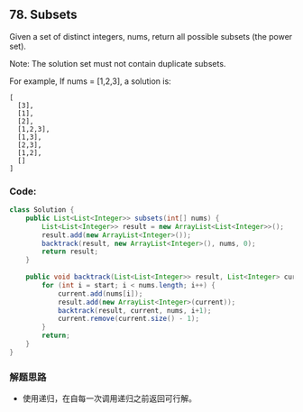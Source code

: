 ## 78. Subsets

Given a set of distinct integers, nums, return all possible subsets (the power set).

Note: The solution set must not contain duplicate subsets.

For example,
If nums = [1,2,3], a solution is:

```
[
  [3],
  [1],
  [2],
  [1,2,3],
  [1,3],
  [2,3],
  [1,2],
  []
]
```

### Code:

```java
class Solution {
    public List<List<Integer>> subsets(int[] nums) {
        List<List<Integer>> result = new ArrayList<List<Integer>>();
        result.add(new ArrayList<Integer>());
        backtrack(result, new ArrayList<Integer>(), nums, 0);
        return result;
    }
    
    public void backtrack(List<List<Integer>> result, List<Integer> current, int[] nums, int start) {
        for (int i = start; i < nums.length; i++) {
            current.add(nums[i]);
            result.add(new ArrayList<Integer>(current));
            backtrack(result, current, nums, i+1);
            current.remove(current.size() - 1);
        }
        return;
    }
}
```

### 解题思路

* 使用递归，在自每一次调用递归之前返回可行解。